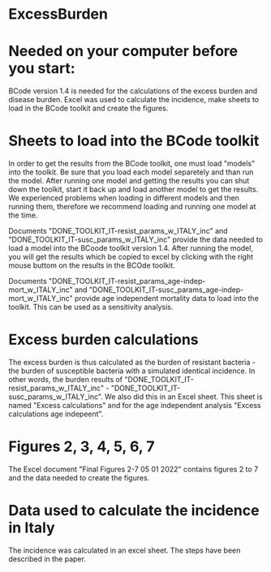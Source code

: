 # ExcessBurden

# Needed on your computer before you start:
BCode version 1.4 is needed for the calculations of the excess burden and disease burden. 
Excel was used to calculate the incidence, make sheets to load in the BCode toolkit and create the figures. 

# Sheets to load into the BCode toolkit
In order to get the results from the BCode toolkit, one must load "models" into the toolkit.
Be sure that you load each model separetely and than run the model. 
After running one model and getting the results you can shut down the toolkit, start it back up and load another model to get the results. 
We experienced problems when loading in different models and then running them, therefore we recommend loading and running one model at the time. 

Documents "DONE_TOOLKIT_IT-resist_params_w_ITALY_inc" and "DONE_TOOLKIT_IT-susc_params_w_ITALY_inc" provide the data needed to load a model into the BCoode toolkit version 1.4.
After running the model, you will get the results which be copied to excel by clicking with the right mouse buttom on the results in the BCOde toolkit. 

Documents "DONE_TOOLKIT_IT-resist_params_age-indep-mort_w_ITALY_inc" and "DONE_TOOLKIT_IT-susc_params_age-indep-mort_w_ITALY_inc" provide age independent mortality data to load into the toolkit. This can be used as a sensitivity analysis. 

# Excess burden calculations
The excess burden is thus calculated as the burden of resistant bacteria - the burden of susceptible bacteria with a simulated identical incidence. 
In other words, the burden results of "DONE_TOOLKIT_IT-resist_params_w_ITALY_inc" - "DONE_TOOLKIT_IT-susc_params_w_ITALY_inc". 
We also did this in an Excel sheet. This sheet is named "Excess calculations" and for the age independent analysis "Excess calculations age indepeent".

# Figures 2, 3, 4, 5, 6, 7
The Excel document "Final Figures 2-7 05 01 2022" contains figures 2 to 7 and the data needed to create the figures. 

# Data used to calculate the incidence in Italy
The incidence was calculated in an excel sheet. The steps have been described in the paper. 
